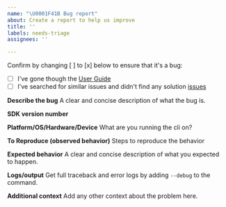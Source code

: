 ```yaml
---
name: "\U0001F41B Bug report"
about: Create a report to help us improve
title: ''
labels: needs-triage
assignees: ''

---
```


Confirm by changing [ ] to [x] below to ensure that it's a bug:
- [ ] I've gone though the [User Guide](google.com)
- [ ] I've searched for similar issues and didn't find any solution [issues](../../../issues)

**Describe the bug**
A clear and concise description of what the bug is.

**SDK version number**

**Platform/OS/Hardware/Device**
What are you running the cli on?

**To Reproduce (observed behavior)**
Steps to reproduce the behavior

**Expected behavior**
A clear and concise description of what you expected to happen.

**Logs/output**
Get full traceback and error logs by adding `--debug` to the command.

**Additional context**
Add any other context about the problem here.
